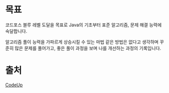 # 목표
코드포스 블루 레벨 도달을 목표로 Java의 기초부터 표준 알고리즘, 문제 해결 능력에 숙달합니다.

알고리즘 풀이 능력을 가파르게 상승시킬 수 있는 마법 같은 방법은 없다고 생각하며 꾸준히 많은 문제를 풀어가고, 좋은 풀이 과정을 보며 나를 개선하는 과정의 기록입니다.

# 출처
[CodeUp](https://codeup.kr/)
